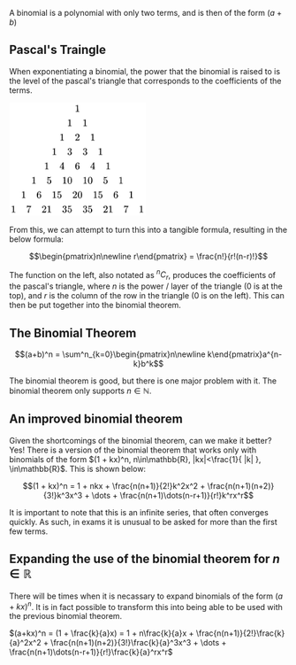 A binomial is a polynomial with only two terms, and is then of the form $(a + b)$

## Pascal's Traingle
When exponentiating a binomial, the power that the binomial is raised to is the level of the pascal's triangle that corresponds to the coefficients of the terms.

![Pascal's Triangle](./../../Images/PascalsTriangle.png)

From this, we can attempt to turn this into a tangible formula, resulting in the below formula:

$$\begin{pmatrix}n\newline r\end{pmatrix} = \frac{n!}{r!(n-r)!}$$

The function on the left, also notated as $^nC_r$, produces the coefficients of the pascal's triangle, where $n$ is the power / layer of the triangle (0 is at the top), and $r$ is the column of the row in the triangle (0 is on the left). This can then be put together into the binomial theorem.

## The Binomial Theorem
$$(a+b)^n = \sum^n_{k=0}\begin{pmatrix}n\newline k\end{pmatrix}a^{n-k}b^k$$

The binomial theorem is good, but there is one major problem with it. The binomial theorem only supports $n \in \mathbb{N}$. 

## An improved binomial theorem
Given the shortcomings of the binomial theorem, can we make it better? Yes! There is a version of the binomial theorem that works only with binomials of the form $(1 + kx)^n, n\in\mathbb{R}, |kx|<\frac{1}{ |k| }, \in\mathbb{R}$. This is shown below:

$$(1 + kx)^n = 1 + nkx + \frac{n(n+1)}{2!}k^2x^2 + \frac{n(n+1)(n+2)}{3!}k^3x^3 + \dots + \frac{n(n+1)\dots(n-r+1)}{r!}k^rx^r$$

It is important to note that this is an infinite series, that often converges quickly. As such, in exams it is unusual to be asked for more than the first few terms.

## Expanding the use of the binomial theorem for $n\in\mathbb{R}$
There will be times when it is necassary to expand binomials of the form $(a+kx)^n$. It is in fact possible to transform this into being able to be used with the previous binomial theorem.

$(a+kx)^n = (1 + \frac{k}{a}x) = 1 + n\frac{k}{a}x + \frac{n(n+1)}{2!}\frac{k}{a}^2x^2 + \frac{n(n+1)(n+2)}{3!}\frac{k}{a}^3x^3 + \dots + \frac{n(n+1)\dots(n-r+1)}{r!}\frac{k}{a}^rx^r$

